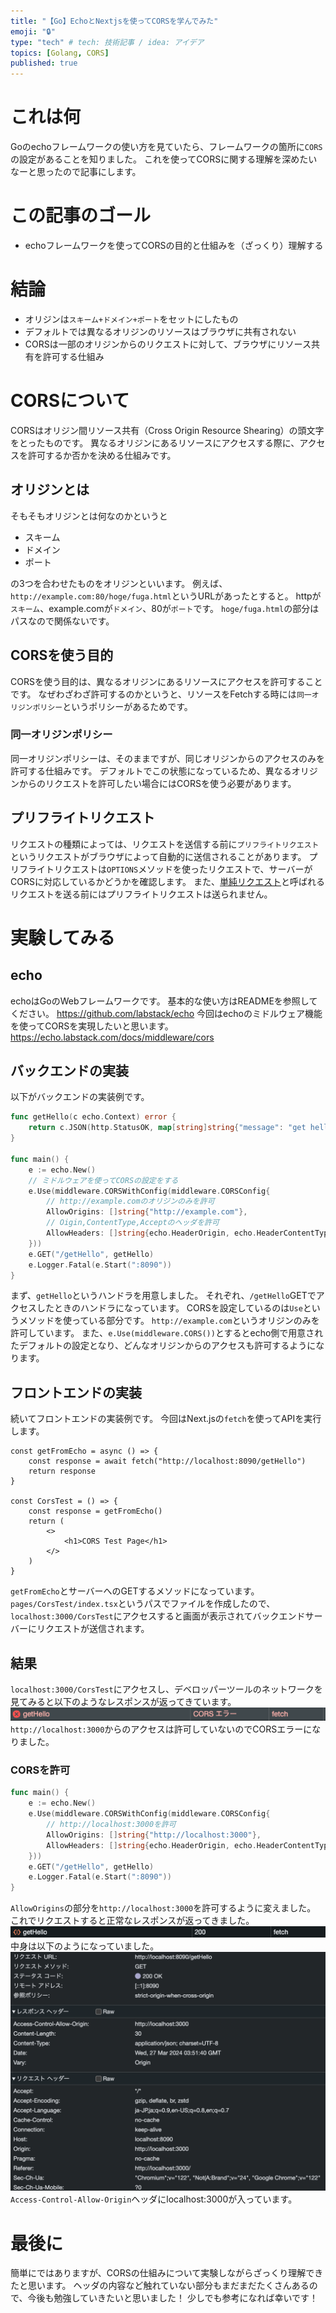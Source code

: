 ```yaml
---
title: "【Go】EchoとNextjsを使ってCORSを学んでみた"
emoji: "🔒"
type: "tech" # tech: 技術記事 / idea: アイデア
topics: [Golang, CORS]
published: true
---
```

# これは何
Goのechoフレームワークの使い方を見ていたら、フレームワークの箇所に`CORS`の設定があることを知りました。
これを使ってCORSに関する理解を深めたいなーと思ったので記事にします。
# この記事のゴール
- echoフレームワークを使ってCORSの目的と仕組みを（ざっくり）理解する
# 結論
- オリジンは`スキーム+ドメイン+ポート`をセットにしたもの
- デフォルトでは異なるオリジンのリソースはブラウザに共有されない
- CORSは一部のオリジンからのリクエストに対して、ブラウザにリソース共有を許可する仕組み
# CORSについて
CORSはオリジン間リソース共有（Cross Origin Resource Shearing）の頭文字をとったものです。
異なるオリジンにあるリソースにアクセスする際に、アクセスを許可するか否かを決める仕組みです。
## オリジンとは
そもそもオリジンとは何なのかというと
- スキーム
- ドメイン
- ポート

の3つを合わせたものをオリジンといいます。
例えば、`http://example.com:80/hoge/fuga.html`というURLがあったとすると。
httpが`スキーム`、example.comが`ドメイン`、80が`ポート`です。
`hoge/fuga.html`の部分はパスなので関係ないです。
## CORSを使う目的
CORSを使う目的は、異なるオリジンにあるリソースにアクセスを許可することです。
なぜわざわざ許可するのかというと、リソースをFetchする時には`同一オリジンポリシー`というポリシーがあるためです。
### 同一オリジンポリシー
同一オリジンポリシーは、そのままですが、同じオリジンからのアクセスのみを許可する仕組みです。
デフォルトでこの状態になっているため、異なるオリジンからのリクエストを許可したい場合にはCORSを使う必要があります。
## プリフライトリクエスト
リクエストの種類によっては、リクエストを送信する前に`プリフライトリクエスト`というリクエストがブラウザによって自動的に送信されることがあります。
プリフライトリクエストは`OPTIONS`メソッドを使ったリクエストで、サーバーがCORSに対応しているかどうかを確認します。
また、[単純リクエスト](https://developer.mozilla.org/ja/docs/Web/HTTP/CORS#%E5%8D%98%E7%B4%94%E3%83%AA%E3%82%AF%E3%82%A8%E3%82%B9%E3%83%88)と呼ばれるリクエストを送る前にはプリフライトリクエストは送られません。
# 実験してみる
## echo
echoはGoのWebフレームワークです。
基本的な使い方はREADMEを参照してください。
https://github.com/labstack/echo
今回はechoのミドルウェア機能を使ってCORSを実現したいと思います。
https://echo.labstack.com/docs/middleware/cors
## バックエンドの実装
以下がバックエンドの実装例です。
```go
func getHello(c echo.Context) error {
	return c.JSON(http.StatusOK, map[string]string{"message": "get hello world"})
}

func main() {
	e := echo.New()
	// ミドルウェアを使ってCORSの設定をする
	e.Use(middleware.CORSWithConfig(middleware.CORSConfig{
		// http://example.comのオリジンのみを許可
		AllowOrigins: []string{"http://example.com"},
		// Oigin,ContentType,Acceptのヘッダを許可
		AllowHeaders: []string{echo.HeaderOrigin, echo.HeaderContentType, echo.HeaderAccept},
	}))
	e.GET("/getHello", getHello)
	e.Logger.Fatal(e.Start(":8090"))
}
```
まず、`getHello`というハンドラを用意しました。
それぞれ、`/getHello`GETでアクセスしたときのハンドラになっています。
CORSを設定しているのは`Use`というメソッドを使っている部分です。
`http://example.com`というオリジンのみを許可しています。
また、`e.Use(middleware.CORS())`とするとecho側で用意されたデフォルトの設定となり、どんなオリジンからのアクセスも許可するようになります。
## フロントエンドの実装
続いてフロントエンドの実装例です。
今回はNext.jsの`fetch`を使ってAPIを実行します。
```tsx:pages/CorsTest/index.tsx
const getFromEcho = async () => {
    const response = await fetch("http://localhost:8090/getHello")
    return response 
}

const CorsTest = () => {
    const response = getFromEcho()
    return (
        <>
            <h1>CORS Test Page</h1>
        </>
    )
}
```
`getFromEcho`とサーバーへのGETするメソッドになっています。
`pages/CorsTest/index.tsx`というパスでファイルを作成したので、`localhost:3000/CorsTest`にアクセスすると画面が表示されてバックエンドサーバーにリクエストが送信されます。
## 結果
`localhost:3000/CorsTest`にアクセスし、デベロッパーツールのネットワークを見てみると以下のようなレスポンスが返ってきています。
![](/images/image20240325_1.png)
`http://localhost:3000`からのアクセスは許可していないのでCORSエラーになりました。
### CORSを許可
```go
func main() {
	e := echo.New()
	e.Use(middleware.CORSWithConfig(middleware.CORSConfig{
		// http://localhost:3000を許可
		AllowOrigins: []string{"http://localhost:3000"},
		AllowHeaders: []string{echo.HeaderOrigin, echo.HeaderContentType, echo.HeaderAccept },
	}))
	e.GET("/getHello", getHello)
	e.Logger.Fatal(e.Start(":8090"))
}
```
`AllowOrigins`の部分を`http://localhost:3000`を許可するように変えました。
これでリクエストすると正常なレスポンスが返ってきました。
![](/images/image2024032601.png)
中身は以下のようになっていました。
![](/images/2024032701.png)
`Access-Control-Allow-Origin`ヘッダにlocalhost:3000が入っています。
# 最後に
簡単にではありますが、CORSの仕組みについて実験しながらざっくり理解できたと思います。
ヘッダの内容など触れていない部分もまだまだたくさんあるので、今後も勉強していきたいと思いました！
少しでも参考になれば幸いです！